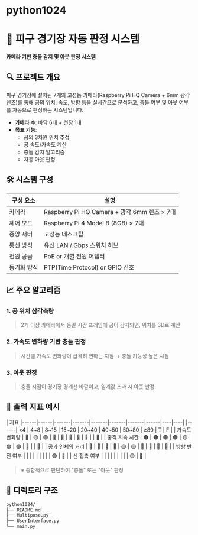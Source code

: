 # python1024

# 🏐 피구 경기장 자동 판정 시스템

**카메라 기반 충돌 감지 및 아웃 판정 시스템**

## 🔍 프로젝트 개요
피구 경기장에 설치된 7개의 고성능 카메라(Raspberry Pi HQ Camera + 6mm 광각 렌즈)를 통해 
공의 위치, 속도, 방향 등을 실시간으로 분석하고, 충돌 여부 및 아웃 여부를 자동으로 판정하는 시스템입니다.

- **카메라 수**: 바닥 6대 + 천장 1대
- **목표 기능**:
  - 공의 3차원 위치 추정
  - 공 속도/가속도 계산
  - 충돌 감지 알고리즘
  - 자동 아웃 판정

## 🛠 시스템 구성

| 구성 요소       | 설명 |
|----------------|------|
| 카메라        | Raspberry Pi HQ Camera + 광각 6mm 렌즈 × 7대 |
| 제어 보드     | Raspberry Pi 4 Model B (8GB) × 7대 |
| 중앙 서버     | 고성능 데스크탑 |
| 통신 방식     | 유선 LAN / Gbps 스위치 허브 |
| 전원 공급     | PoE or 개별 전원 어댑터 |
| 동기화 방식   | PTP(Time Protocol) or GPIO 신호 |

## 📈 주요 알고리즘

### 1. 공 위치 삼각측량
> 2개 이상 카메라에서 동일 시간 프레임에 공이 감지되면, 위치를 3D로 계산

### 2. 가속도 변화량 기반 충돌 판정
> 시간별 가속도 변화량이 급격히 변하는 지점 → 충돌 가능성 높은 시점

### 3. 아웃 판정
> 충돌 지점이 경기장 경계선 바깥이고, 임계값 초과 시 아웃 판정

## 🧪 출력 지표 예시

| 지표 |------|------|-------|-------|-------|-------|-------|------|----|----|
|------| <4 | 4~8 | 8~15 | 15~20 | 20~40 | 40~50 | 50~80 | ≥80 | T | F | 
| 가속도 변화량 | 🔴 | 🟡 | 🟢 | 🔵 | 🔵 | 🔵 | 🔵 | 🔵 |    | 🔴 |
| 충격 지속 시간 | 🟠 | 🟠 | 🟠 | 🟠 | 🟡 | 🟢 | 🟢 | 🔵 |    | 🔴 |
| 공과 인체의 거리 | 🔵 | 🔵 | 🔵 | 🔵 | 🟡 | 🟡 | 🔴 | 🔴 | 🔴 | 🔵 |
| 방향 반전 여부 |    |    |    |    |    |    |    |    | 🟢 | 🔴 |
| 선 접촉 여부 |    |    |    |    |    |    |    |    | 🟡 | 🔴 |

> ※ 종합적으로 판단하여 "충돌" 또는 "아웃" 판정

## 📂 디렉토리 구조

```bash
python1024/
├── README.md
├── Multipose.py
├── UserInterface.py
└── main.py
